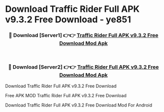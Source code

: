 # Download Traffic Rider Full APK v9.3.2 Free Download - ye851



<div align="center">
<h3>🔴 Download [Server1] 👉👉 <a href="https://momento.my/?title=Traffic_Rider_Full_APK_v9.3.2_Free_Download">Traffic Rider Full APK v9.3.2 Free Download Mod Apk</a></h3><br>

<h3>🔴 Download [Server2] 👉👉 <a href="https://momento.my/?title=Traffic_Rider_Full_APK_v9.3.2_Free_Download">Traffic Rider Full APK v9.3.2 Free Download Mod Apk</a></h3>
</div>



Download Traffic Rider Full APK v9.3.2 Free Download 

Free APK MOD Traffic Rider Full APK v9.3.2 Free Download 

Download Traffic Rider Full APK v9.3.2 Free Download Mod For Android

